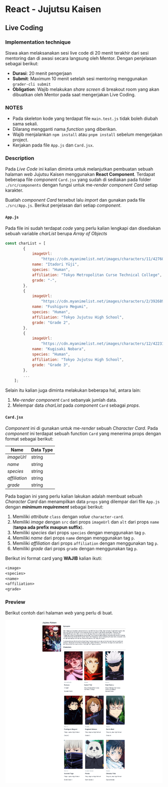 # React - Jujutsu Kaisen

## Live Coding

### Implementation technique

Siswa akan melaksanakan sesi live code di 20 menit terakhir dari sesi mentoring dan di awasi secara langsung oleh Mentor. Dengan penjelasan sebagai berikut:

-   **Durasi**: 20 menit pengerjaan
-   **Submit**: Maximum 10 menit setelah sesi mentoring menggunakan `grader-cli submit`
-   **Obligation**: Wajib melakukan _share screen_ di breakout room yang akan dibuatkan oleh Mentor pada saat mengerjakan Live Coding.

### NOTES

-   Pada skeleton kode yang terdapat file `main.test.js` tidak boleh diubah sama sekali.
-   Dilarang mengganti nama _function_ yang diberikan.
-   Wajib menjalankan `npm install` atau `pnpm install` sebelum mengerjakan project.
-   Kerjakan pada file `App.js` dan `Card.jsx`.

### Description

Pada _Live Code_ ini kalian diminta untuk melanjutkan pembuatan sebuah halaman _web_ Jujutsu Kaisen menggunakan **React Component**. Terdapat beberapa file _component_ `Card.jsx` yang sudah di sediakan pada folder `./src/components` dengan fungsi untuk me-_render_ _component_ _Card_ setiap karakter.

Buatlah _component_ _Card_ tersebut lalu _import_ dan gunakan pada file `./src/App.js`. Berikut penjelasan dari setiap _component_.

#### `App.js`

Pada file ini sudah terdapat _code_ yang perlu kalian lengkapi dan disediakan sebuah variable _charList_ berupa _Array of Objects_

```js
const charList = [
        {
            imageUrl:
                "https://cdn.myanimelist.net/images/characters/11/427601.jpg",
            name: "Itadori Yūji",
            species: "Human",
            affiliation: "Tokyo Metropolitan Curse Technical College",
            grade: "-",
        },
        {
            imageUrl:
                "https://cdn.myanimelist.net/images/characters/2/392689.jpg",
            name: "Fushiguro Megumi",
            species: "Human",
            affiliation: "Tokyo Jujutsu High School",
            grade: "Grade 2",
        },
        {
            imageUrl:
                "https://cdn.myanimelist.net/images/characters/12/422313.jpg",
            name: "Kugisaki Nobara",
            species: "Human",
            affiliation: "Tokyo Jujutsu High School",
            grade: "Grade 3",
        },
        ...
    ];
```

Selain itu kalian juga diminta melakukan beberapa hal, antara lain:

1. Me-_render_ _component_ `Card` sebanyak jumlah data.
2. Melempar data _charList_ pada _component_ `Card` sebagai _props_.

#### `Card.jsx`

_Component_ ini di gunakan untuk me-_render_ sebuah _Character Card_. Pada _component_ ini terdapat sebuah function `Card` yang menerima props dengan format sebagai berikut:

| Name          | Data Type |
| ------------- | --------- |
| _imageUrl_    | string    |
| _name_        | string    |
| _species_     | string    |
| _affiliation_ | string    |
| _grade_       | string    |

Pada bagian ini yang perlu kalian lakukan adalah membuat sebuah _Character Card_ dan menampilkan data `props` yang dilempar dari file `App.js` dengan **_minimum requirement_** sebagai berikut:

1. Memiliki _attribute_ `class` dengan _value_ `character-card`.
2. Memiliki _image_ dengan `src` dari props `imageUrl` dan `alt` dari props `name` (**tanpa ada prefix maupun suffix**).
3. Memiliki _species_ dari props `species` dengan menggunakan tag `p`.
4. Memiliki _name_ dari props `name` dengan menggunakan tag `p`.
5. Memiliki _affiliation_ dari props `affiliation` dengan menggunakan tag `p`.
6. Memiliki _grade_ dari props `grade` dengan menggunakan tag `p`.

Berikut ini format card yang **WAJIB** kalian ikuti:

```txt
<image>
<species>
<name>
<affiliation>
<grade>
```

### Preview

Berikut contoh dari halaman _web_ yang perlu di buat.

![preview](./assets/preview.png)
